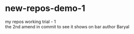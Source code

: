 # new-repos-demo-1
my repos working trial - 1
<br>
the 2nd amend in commit to see it shows on bar
author Baryal
